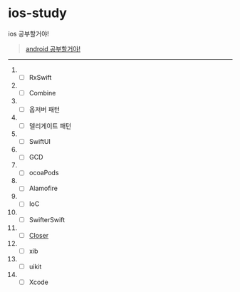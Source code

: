 # ios-study 
ios 공부할거야!

> [android 공부할거야!](https://github.com/sungbin5304/android-study)

-----

1. - [ ] RxSwift
2. - [ ] Combine
3. - [ ] 옵저버 패턴
4. - [ ] 델리게이트 패턴
5. - [ ] SwiftUI
6. - [ ] GCD
7. - [ ] ocoaPods
8. - [ ] Alamofire
9. - [ ] IoC
10. - [ ] SwifterSwift
11. - [ ] [Closer](https://devxoul.gitbooks.io/ios-with-swift-in-40-hours/content/Chapter-3/functions-and-closures.html)
12. - [ ] xib
13. - [ ] uikit
14. - [ ] Xcode
